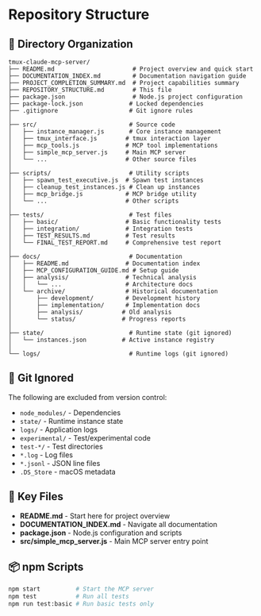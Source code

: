# Repository Structure

## 📁 Directory Organization

```
tmux-claude-mcp-server/
├── README.md                      # Project overview and quick start
├── DOCUMENTATION_INDEX.md         # Documentation navigation guide
├── PROJECT_COMPLETION_SUMMARY.md  # Project capabilities summary
├── REPOSITORY_STRUCTURE.md        # This file
├── package.json                   # Node.js project configuration
├── package-lock.json             # Locked dependencies
├── .gitignore                    # Git ignore rules
│
├── src/                          # Source code
│   ├── instance_manager.js       # Core instance management
│   ├── tmux_interface.js        # tmux interaction layer
│   ├── mcp_tools.js             # MCP tool implementations
│   ├── simple_mcp_server.js     # Main MCP server
│   └── ...                      # Other source files
│
├── scripts/                      # Utility scripts
│   ├── spawn_test_executive.js  # Spawn test instances
│   ├── cleanup_test_instances.js # Clean up instances
│   ├── mcp_bridge.js            # MCP bridge utility
│   └── ...                      # Other scripts
│
├── tests/                        # Test files
│   ├── basic/                   # Basic functionality tests
│   ├── integration/             # Integration tests
│   ├── TEST_RESULTS.md          # Test results
│   └── FINAL_TEST_REPORT.md     # Comprehensive test report
│
├── docs/                         # Documentation
│   ├── README.md                # Documentation index
│   ├── MCP_CONFIGURATION_GUIDE.md # Setup guide
│   ├── analysis/                # Technical analysis
│   │   └── ...                  # Architecture docs
│   └── archive/                 # Historical documentation
│       ├── development/         # Development history
│       ├── implementation/      # Implementation docs
│       ├── analysis/           # Old analysis
│       └── status/             # Progress reports
│
├── state/                        # Runtime state (git ignored)
│   └── instances.json          # Active instance registry
│
└── logs/                         # Runtime logs (git ignored)
```

## 🚫 Git Ignored

The following are excluded from version control:
- `node_modules/` - Dependencies
- `state/` - Runtime instance state
- `logs/` - Application logs
- `experimental/` - Test/experimental code
- `test-*/` - Test directories
- `*.log` - Log files
- `*.jsonl` - JSON line files
- `.DS_Store` - macOS metadata

## 🎯 Key Files

- **README.md** - Start here for project overview
- **DOCUMENTATION_INDEX.md** - Navigate all documentation
- **package.json** - Node.js configuration and scripts
- **src/simple_mcp_server.js** - Main MCP server entry point

## 📦 npm Scripts

```bash
npm start          # Start the MCP server
npm test           # Run all tests
npm run test:basic # Run basic tests only
```